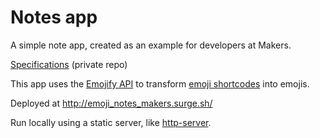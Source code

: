 # Notes app

A simple note app, created as an example for developers at Makers.

[Specifications](https://github.com/makersacademy/course/blob/master/further_javascript/notes_app_user_stories.md) (private repo)

This app uses the [Emojify API](https://makers-emojify.herokuapp.com/) to transform [emoji shortcodes](webfx.com/tools/emoji-cheat-sheet/) into emojis.

Deployed at http://emoji_notes_makers.surge.sh/

Run locally using a static server, like [http-server](https://www.npmjs.com/package/http-server).